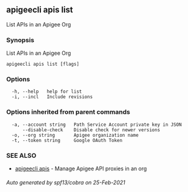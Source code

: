 ## apigeecli apis list

List APIs in an Apigee Org

### Synopsis

List APIs in an Apigee Org

```
apigeecli apis list [flags]
```

### Options

```
  -h, --help   help for list
  -i, --incl   Include revisions
```

### Options inherited from parent commands

```
  -a, --account string   Path Service Account private key in JSON
      --disable-check    Disable check for newer versions
  -o, --org string       Apigee organization name
  -t, --token string     Google OAuth Token
```

### SEE ALSO

* [apigeecli apis](apigeecli_apis.md)	 - Manage Apigee API proxies in an org

###### Auto generated by spf13/cobra on 25-Feb-2021
